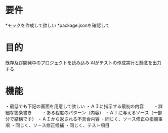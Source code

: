 # 要件
*モックを作成して欲しい
*package.jsonを確認して

# 目的
既存及び開発中のプロジェクトを読み込み
AIがテストの作成実行と懸念を出力する

# 機能
・最低でも下記の画面を用意して欲しい
・ＡＩに指示する最初の内容
　　・詳細な箇条書き
　　・ある程度のパターン（内容）
・ＡＩに与えるソース（一部分で結構です）
・ＡＩから返される不具合内容
・同じく、ソース修正の指摘事項
・同じく、ソース修正候補
・同じく、テスト項目
